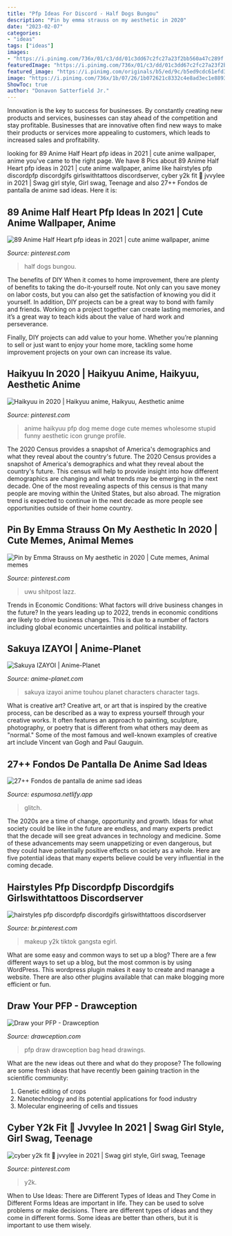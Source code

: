 ```yaml
---
title: "Pfp Ideas For Discord - Half Dogs Bungou"
description: "Pin by emma strauss on my aesthetic in 2020"
date: "2023-02-07"
categories:
- "ideas"
tags: ["ideas"]
images:
- "https://i.pinimg.com/736x/01/c3/dd/01c3dd67c2fc27a23f2bb560a47c289f.jpg"
featuredImage: "https://i.pinimg.com/736x/01/c3/dd/01c3dd67c2fc27a23f2bb560a47c289f.jpg"
featured_image: "https://i.pinimg.com/originals/b5/ed/9c/b5ed9cdc61efd3ed0ebe167859926393.jpg"
image: "https://i.pinimg.com/736x/1b/07/26/1b072621c8332c4e8ad3ec1e88935c7a.jpg"
ShowToc: true
author: "Donavon Satterfield Jr."
---
```



Innovation is the key to success for businesses. By constantly creating new products and services, businesses can stay ahead of the competition and stay profitable. Businesses that are innovative often find new ways to make their products or services more appealing to customers, which leads to increased sales and profitability.

	

		
looking for 89 Anime Half Heart pfp ideas in 2021 | cute anime wallpaper, anime you've came to the right page. We have 8 Pics about 89 Anime Half Heart pfp ideas in 2021 | cute anime wallpaper, anime like hairstyles pfp discordpfp discordgifs girlswithtattoos discordserver, cyber y2k fit 🌟 jvvylee in 2021 | Swag girl style, Girl swag, Teenage and also 27++ Fondos de pantalla de anime sad ideas. Here it is:
		
    
## 89 Anime Half Heart Pfp Ideas In 2021 | Cute Anime Wallpaper, Anime

<img loading=lazy src="https://i.pinimg.com/474x/9f/3e/0c/9f3e0c3723db163cb58f63f6186a352d.jpg" onerror="this.onerror=null;this.src='https://tse4.mm.bing.net/th?id=OIP.2X_gVxuUh_ib_PYGH7jXjAAAAA&amp;pid=15.1';" alt="89 Anime Half Heart pfp ideas in 2021 | cute anime wallpaper, anime">

_Source: pinterest.com_

>half dogs bungou. 

	

The benefits of DIY
When it comes to home improvement, there are plenty of benefits to taking the do-it-yourself route. Not only can you save money on labor costs, but you can also get the satisfaction of knowing you did it yourself.
In addition, DIY projects can be a great way to bond with family and friends. Working on a project together can create lasting memories, and it’s a great way to teach kids about the value of hard work and perseverance.

Finally, DIY projects can add value to your home. Whether you’re planning to sell or just want to enjoy your home more, tackling some home improvement projects on your own can increase its value.

    
## Haikyuu In 2020 | Haikyuu Anime, Haikyuu, Aesthetic Anime

<img loading=lazy src="https://i.pinimg.com/736x/1b/07/26/1b072621c8332c4e8ad3ec1e88935c7a.jpg" onerror="this.onerror=null;this.src='https://tse4.mm.bing.net/th?id=OIP.JfCgcwVkgZbv8gQeN6KVVQHaHW&amp;pid=15.1';" alt="Haikyuu in 2020 | Haikyuu anime, Haikyuu, Aesthetic anime">

_Source: pinterest.com_

>anime haikyuu pfp dog meme doge cute memes wholesome stupid funny aesthetic icon grunge profile. 

	

The 2020 Census provides a snapshot of America's demographics and what they reveal about the country's future.
The 2020 Census provides a snapshot of America's demographics and what they reveal about the country's future. This census will help to provide insight into how different demographics are changing and what trends may be emerging in the next decade. One of the most revealing aspects of this census is that many people are moving within the United States, but also abroad. The migration trend is expected to continue in the next decade as more people see opportunities outside of their home country.

    
## Pin By Emma Strauss On My Aesthetic In 2020 | Cute Memes, Animal Memes

<img loading=lazy src="https://i.pinimg.com/736x/01/c3/dd/01c3dd67c2fc27a23f2bb560a47c289f.jpg" onerror="this.onerror=null;this.src='https://tse3.mm.bing.net/th?id=OIP.5khoavav4cHHrKiiPYABhQAAAA&amp;pid=15.1';" alt="Pin by Emma Strauss on My aesthetic in 2020 | Cute memes, Animal memes">

_Source: pinterest.com_

>uwu shitpost lazz. 

	

Trends in Economic Conditions: What factors will drive business changes in the future?
In the years leading up to 2022, trends in economic conditions are likely to drive business changes. This is due to a number of factors including global economic uncertainties and political instability.

    
## Sakuya IZAYOI | Anime-Planet

<img loading=lazy src="https://www.anime-planet.com/images/characters/sakuya-izayoi-25348.jpg" onerror="this.onerror=null;this.src='https://tse1.mm.bing.net/th?id=OIP.FZWvb_yGQxO-XP8HAGia2QAAAA&amp;pid=15.1';" alt="Sakuya IZAYOI | Anime-Planet">

_Source: anime-planet.com_

>sakuya izayoi anime touhou planet characters character tags. 

	

What is creative art?
Creative art, or art that is inspired by the creative process, can be described as a way to express yourself through your creative works. It often features an approach to painting, sculpture, photography, or poetry that is different from what others may deem as "normal." Some of the most famous and well-known examples of creative art include Vincent van Gogh and Paul Gauguin.

    
## 27++ Fondos De Pantalla De Anime Sad Ideas

<img loading=lazy src="https://i.pinimg.com/originals/b5/ed/9c/b5ed9cdc61efd3ed0ebe167859926393.jpg" onerror="this.onerror=null;this.src='https://tse3.mm.bing.net/th?id=OIP.6Z3oa671I3VLZnm-KsT9zAHaMh&amp;pid=15.1';" alt="27++ Fondos de pantalla de anime sad ideas">

_Source: espumosa.netlify.app_

>glitch. 

	

The 2020s are a time of change, opportunity and growth. Ideas for what society could be like in the future are endless, and many experts predict that the decade will see great advances in technology and medicine. Some of these advancements may seem unappetizing or even dangerous, but they could have potentially positive effects on society as a whole. Here are five potential ideas that many experts believe could be very influential in the coming decade.

    
## Hairstyles Pfp Discordpfp Discordgifs Girlswithtattoos Discordserver

<img loading=lazy src="https://i.pinimg.com/736x/84/3d/bb/843dbb5d1d8c9e56f3445222ea2143fa.jpg" onerror="this.onerror=null;this.src='https://tse1.mm.bing.net/th?id=OIP.DZTQIA9Kza5HElwV80e1pQAAAA&amp;pid=15.1';" alt="hairstyles pfp discordpfp discordgifs girlswithtattoos discordserver">

_Source: br.pinterest.com_

>makeup y2k tiktok gangsta egirl. 

	

What are some easy and common ways to set up a blog?
There are a few different ways to set up a blog, but the most common is by using WordPress. This wordpress plugin makes it easy to create and manage a website. There are also other plugins available that can make blogging more efficient or fun.

    
## Draw Your PFP - Drawception

<img loading=lazy src="https://cdn.drawception.com/drawings/738071/Wa7OJJHTDj.png" onerror="this.onerror=null;this.src='https://tse4.mm.bing.net/th?id=OIP.9oo3SI4uAzJkKFiObqAl5QHaGL&amp;pid=15.1';" alt="Draw your PFP - Drawception">

_Source: drawception.com_

>pfp draw drawception bag head drawings. 

	

What are the new ideas out there and what do they propose?
The following are some fresh ideas that have recently been gaining traction in the scientific community: 
1. Genetic editing of crops
2. Nanotechnology and its potential applications for food industry
3. Molecular engineering of cells and tissues 

    
## Cyber Y2k Fit 🌟 Jvvylee In 2021 | Swag Girl Style, Girl Swag, Teenage

<img loading=lazy src="https://i.pinimg.com/736x/8d/e4/ca/8de4ca990444463649921cb84ed7f6e9.jpg" onerror="this.onerror=null;this.src='https://tse4.mm.bing.net/th?id=OIP.MEBPgRTB_gx7xzVaRPJ14gHaJ3&amp;pid=15.1';" alt="cyber y2k fit 🌟 jvvylee in 2021 | Swag girl style, Girl swag, Teenage">

_Source: pinterest.com_

>y2k. 

	

When to Use Ideas: There are Different Types of Ideas and They Come in Different Forms
Ideas are important in life. They can be used to solve problems or make decisions. There are different types of ideas and they come in different forms. Some ideas are better than others, but it is important to use them wisely.

